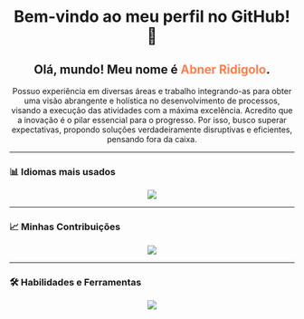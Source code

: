 <h1 align="center">Bem-vindo ao meu perfil no GitHub! 👋</h1>

<h2 align="center">Olá, mundo! Meu nome é <span style="color:#FF7F50;">Abner Ridigolo</span>.</h2>

<p align="center">
Possuo experiência em diversas áreas e trabalho integrando-as para obter uma visão abrangente e holística no desenvolvimento de processos, visando a execução das atividades com a máxima excelência. Acredito que a inovação é o pilar essencial para o progresso. Por isso, busco superar expectativas, propondo soluções verdadeiramente disruptivas e eficientes, pensando fora da caixa.
</p>

---

### 📊 Idiomas mais usados
<p align="center">
  <img
    src="https://github-readme-stats.vercel.app/api/top-langs/?username=AbnerRidigolo&layout=compact&theme=tokyonight&hide_border=true&langs_count=8&cache_seconds=14400"
  />
</p>

---

### 📈 Minhas Contribuições
<p align="center">
  <img
    src="https://streak-stats.demolab.com?user=AbnerRidigolo&theme=tokyonight&hide_border=true&date_format=j%20M%5B%20Y%5D"
  />
</p>

---
### 🛠 **Habilidades e Ferramentas**
<p align="center">
<img src="https://skillicons.dev/icons?i=python,r,julia,jupyter,anaconda,sklearn,tensorflow,pytorch,opencv,airflow,databricks,kafka,hadoop,spark,scala,postgres,mysql,sqlite,mongodb,redis,snowflake,dbt,docker,linux,git,github,githubactions,gitlab,aws,gcp,azure,vscode,figma,notion,trello,cypress,postman,bootstrap,kubernetes,php,java,js,html,css,fastapi,eclipse,pycharm,discord&perline=11" />
</p>

